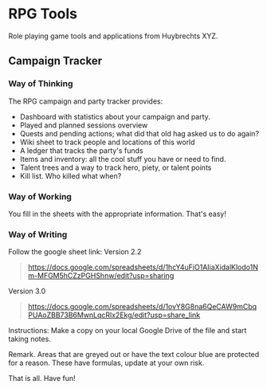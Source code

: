 # RPG Tools
Role playing game tools and applications from Huybrechts XYZ.

## Campaign Tracker
### Way of Thinking
The RPG campaign and party tracker provides:
- Dashboard with statistics about your campaign and party.
- Played and planned sessions overview
- Quests and pending actions; what did that old hag asked us to do again?
- Wiki sheet to track people and locations of this world
- A ledger that tracks the party's funds
- Items and inventory: all the cool stuff you have or need to find.
- Talent trees and a way to track hero, piety, or talent points
- Kill list. Who killed what when?

### Way of Working
You fill in the sheets with the appropriate information. That's easy!

### Way of Writing
Follow the google sheet link:
Version 2.2
> https://docs.google.com/spreadsheets/d/1hcY4uFiO1AIiaXidalKlodo1Nm-MFGM5hCZzPGHShnw/edit?usp=sharing

Version 3.0
> https://docs.google.com/spreadsheets/d/1ovY8G8na6QeCAW9mCbqPUAoZBB73B6MwnLqcRlx2Ekg/edit?usp=share_link

Instructions:
Make a copy on your local Google Drive of the file and start taking notes.

Remark.
Areas that are greyed out or have the text colour blue are protected for a reason.
These have formulas, update at your own risk.

That is all. Have fun!
